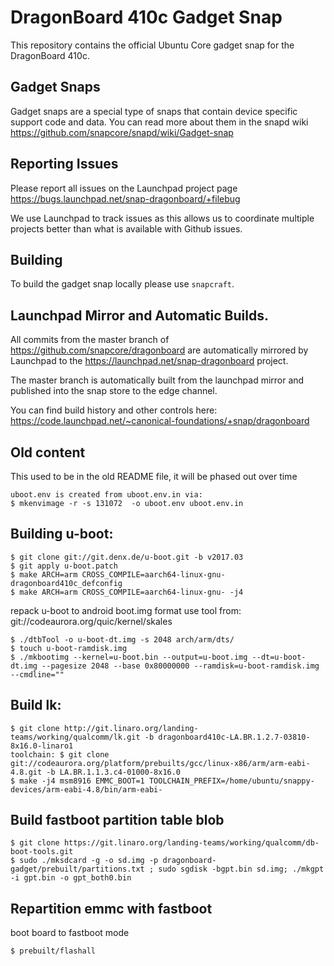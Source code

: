 # DragonBoard 410c Gadget Snap

This repository contains the official Ubuntu Core gadget snap for the
DragonBoard 410c.

## Gadget Snaps

Gadget snaps are a special type of snaps that contain device specific support
code and data. You can read more about them in the snapd wiki
https://github.com/snapcore/snapd/wiki/Gadget-snap

## Reporting Issues

Please report all issues on the Launchpad project page
https://bugs.launchpad.net/snap-dragonboard/+filebug

We use Launchpad to track issues as this allows us to coordinate multiple
projects better than what is available with Github issues.

## Building

To build the gadget snap locally please use `snapcraft`.

## Launchpad Mirror and Automatic Builds.

All commits from the master branch of https://github.com/snapcore/dragonboard
are automatically mirrored by Launchpad to the
https://launchpad.net/snap-dragonboard project.

The master branch is automatically built from the launchpad mirror and
published into the snap store to the edge channel.

You can find build history and other controls here:
https://code.launchpad.net/~canonical-foundations/+snap/dragonboard

## Old content

This used to be in the old README file, it will be phased out over time

```
uboot.env is created from uboot.env.in via:
$ mkenvimage -r -s 131072  -o uboot.env uboot.env.in
```

## Building u-boot:
```
$ git clone git://git.denx.de/u-boot.git -b v2017.03
$ git apply u-boot.patch
$ make ARCH=arm CROSS_COMPILE=aarch64-linux-gnu- dragonboard410c_defconfig
$ make ARCH=arm CROSS_COMPILE=aarch64-linux-gnu- -j4
```
repack u-boot to android boot.img format
use tool from: git://codeaurora.org/quic/kernel/skales
```
$ ./dtbTool -o u-boot-dt.img -s 2048 arch/arm/dts/
$ touch u-boot-ramdisk.img
$ ./mkbootimg --kernel=u-boot.bin --output=u-boot.img --dt=u-boot-dt.img --pagesize 2048 --base 0x80000000 --ramdisk=u-boot-ramdisk.img --cmdline=""
```

## Build lk:
```
$ git clone http://git.linaro.org/landing-teams/working/qualcomm/lk.git -b dragonboard410c-LA.BR.1.2.7-03810-8x16.0-linaro1
toolchain: $ git clone  git://codeaurora.org/platform/prebuilts/gcc/linux-x86/arm/arm-eabi-4.8.git -b LA.BR.1.1.3.c4-01000-8x16.0
$ make -j4 msm8916 EMMC_BOOT=1 TOOLCHAIN_PREFIX=/home/ubuntu/snappy-devices/arm-eabi-4.8/bin/arm-eabi-
```


## Build fastboot partition table blob
```
$ git clone https://git.linaro.org/landing-teams/working/qualcomm/db-boot-tools.git
$ sudo ./mksdcard -g -o sd.img -p dragonboard-gadget/prebuilt/partitions.txt ; sudo sgdisk -bgpt.bin sd.img; ./mkgpt -i gpt.bin -o gpt_both0.bin
```

## Repartition emmc with fastboot
boot board to fastboot mode
```
$ prebuilt/flashall
```
